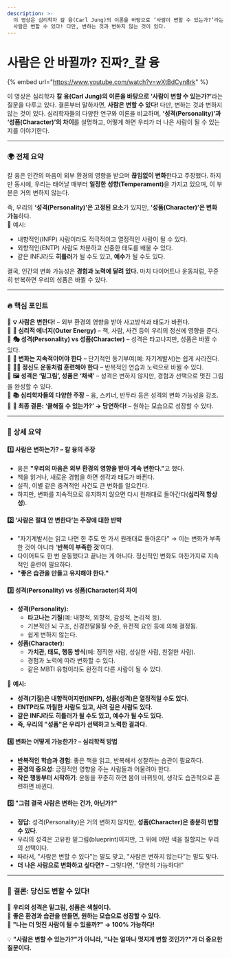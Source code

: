```yaml
---
description: >-
  이 영상은 심리학자 칼 융(Carl Jung)의 이론을 바탕으로 ‘사람이 변할 수 있는가?’라는 질문을 다루고 있다. 결론부터 말하자면,
  사람은 변할 수 있다! 다만, 변하는 것과 변하지 않는 것이 있다.
---
```


# 사람은 안 바뀔까? 진짜?\_칼 융

{% embed url="https://www.youtube.com/watch?v=wXtBdCyn8rk" %}

이 영상은 심리학자 **칼 융(Carl Jung)의 이론을 바탕으로 ‘사람이 변할 수 있는가?’**&#xB77C;는 질문을 다루고 있다. 결론부터 말하자면, **사람은 변할 수 있다!** 다만, 변하는 것과 변하지 않는 것이 있다. 심리학자들의 다양한 연구와 이론을 비교하며, **‘성격(Personality)’과 ‘성품(Character)’의 차이**를 설명하고, 어떻게 하면 우리가 더 나은 사람이 될 수 있는지를 이야기한다.

***

### 🌍 **전체 요약**

칼 융은 인간의 마음이 외부 환경의 영향을 받으며 **끊임없이 변화**한다고 주장했다. 하지만 동시에, 우리는 태어날 때부터 **일정한 성향(Temperament)**&#xC744; 가지고 있으며, 이 부분은 거의 변하지 않는다.

즉, 우리의 **‘성격(Personality)’은 고정된 요소**가 있지만, **‘성품(Character)’은 변화 가능**하다.\
📌 예시:

* 내향적인(INFP) 사람이라도 적극적이고 열정적인 사람이 될 수 있다.
* 외향적인(ENTP) 사람도 차분하고 신중한 태도를 배울 수 있다.
* 같은 INFJ라도 **히틀러**가 될 수도 있고, **예수**가 될 수도 있다.

결국, 인간의 변화 가능성은 **경험과 노력에 달려 있다.** 마치 다이어트나 운동처럼, 꾸준히 반복하면 우리의 성품은 바뀔 수 있다.

***

### 🔥 **핵심 포인트**

🔹 **💡 사람은 변한다!** – 외부 환경의 영향을 받아 사고방식과 태도가 바뀐다.\
🔹 **🧠 심리적 에너지(Outer Energy)** – 책, 사람, 사건 등이 우리의 정신에 영향을 준다.\
🔹 **🎭 성격(Personality) vs 성품(Character)** – 성격은 타고나지만, 성품은 바뀔 수 있다.\
🔹 **🔁 변화는 지속적이어야 한다** – 단기적인 동기부여(예: 자기계발서)는 쉽게 사라진다.\
🔹 **🏋️‍♂️ 정신도 운동처럼 훈련해야 한다** – 반복적인 연습과 노력으로 바뀔 수 있다.\
🔹 **🖼 성격은 ‘밑그림’, 성품은 ‘채색’** – 성격은 변하지 않지만, 경험과 선택으로 멋진 그림을 완성할 수 있다.\
🔹 **📚 심리학자들의 다양한 주장** – 융, 스키너, 반두라 등은 성격의 변화 가능성을 강조.\
🔹 **🎨 최종 결론: ‘쿨해질 수 있는가?’ → 당연하다!** – 원하는 모습으로 성장할 수 있다.

***

### 📜 **상세 요약**

#### **1️⃣ 사람은 변하는가? – 칼 융의 주장**

* 융은 **"우리의 마음은 외부 환경의 영향을 받아 계속 변한다."**&#xACE0; 했다.
* 책을 읽거나, 새로운 경험을 하면 생각과 태도가 바뀐다.
* 실직, 이별 같은 충격적인 사건도 큰 변화를 일으킨다.
* 하지만, 변화를 지속적으로 유지하지 않으면 다시 원래대로 돌아간다(**심리적 항상성**).

#### **2️⃣ ‘사람은 절대 안 변한다’는 주장에 대한 반박**

* "자기계발서는 읽고 나면 한 주도 안 가서 원래대로 돌아온다" → 이는 변화가 부족한 것이 아니라 ‘**반복이 부족한 것**’이다.
* 다이어트도 한 번 운동했다고 끝나는 게 아니다. 정신적인 변화도 마찬가지로 지속적인 훈련이 필요하다.
* **"좋은 습관을 만들고 유지해야 한다."**

#### **3️⃣ 성격(Personality) vs 성품(Character)의 차이**

* **성격(Personality):**
  * **타고나는 기질**(예: 내향적, 외향적, 감성적, 논리적 등).
  * 기본적인 뇌 구조, 신경전달물질 수준, 유전적 요인 등에 의해 결정됨.
  * 쉽게 변하지 않는다.
* **성품(Character):**
  * **가치관, 태도, 행동 방식**(예: 정직한 사람, 성실한 사람, 친절한 사람).
  * 경험과 노력에 따라 변화할 수 있다.
  * 같은 MBTI 유형이라도 완전히 다른 사람이 될 수 있다.

📌 **예시:**

* **성격(기질)은 내향적이지만(INFP), 성품(성격)은 열정적일 수도 있다.**
* **ENTP라도 까칠한 사람도 있고, 사려 깊은 사람도 있다.**
* **같은 INFJ라도 히틀러가 될 수도 있고, 예수가 될 수도 있다.**
* **즉, 우리의 "성품"은 우리가 선택하고 노력한 결과다.**

#### **4️⃣ 변화는 어떻게 가능한가? – 심리학적 방법**

* **반복적인 학습과 경험**: 좋은 책을 읽고, 반복해서 성찰하는 습관이 필요하다.
* **환경의 중요성**: 긍정적인 영향을 주는 사람들과 어울려야 한다.
* **작은 행동부터 시작하기**: 운동을 꾸준히 하면 몸이 바뀌듯이, 생각도 습관적으로 훈련하면 바뀐다.

#### **5️⃣ "그럼 결국 사람은 변하는 건가, 아닌가?"**

* **정답:** 성격(Personality)은 거의 변하지 않지만, **성품(Character)은 충분히 변할 수 있다**.
* 우리의 성격은 고유한 밑그림(blueprint)이지만, 그 위에 어떤 색을 칠할지는 우리의 선택이다.
* 따라서, "사람은 변할 수 있다"는 말도 맞고, "사람은 변하지 않는다"는 말도 맞다.
* **더 나은 사람으로 변화하고 싶다면?** – 그렇다면, "당연히 가능하다!"

***

### 🎨 **결론: 당신도 변할 수 있다!**

📌 **우리의 성격은 밑그림, 성품은 색칠이다.**\
📌 **좋은 환경과 습관을 만들면, 원하는 모습으로 성장할 수 있다.**\
📌 **"나는 더 멋진 사람이 될 수 있을까?" → 100% 가능하다!**

💡 **"사람은 변할 수 있는가?"가 아니라, "나는 얼마나 멋지게 변할 것인가?"가 더 중요한 질문이다.**
